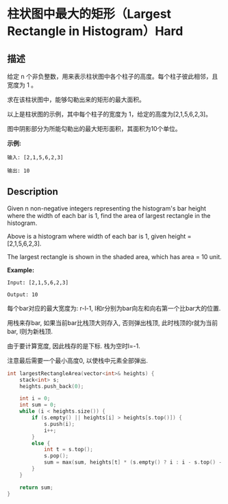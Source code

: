 # 柱状图中最大的矩形（Largest Rectangle in Histogram）Hard
## 描述
给定 n 个非负整数，用来表示柱状图中各个柱子的高度。每个柱子彼此相邻，且宽度为 1 。

求在该柱状图中，能够勾勒出来的矩形的最大面积。



以上是柱状图的示例，其中每个柱子的宽度为 1，给定的高度为[2,1,5,6,2,3]。



图中阴影部分为所能勾勒出的最大矩形面积，其面积为10个单位。



**示例:**
```
输入: [2,1,5,6,2,3]

输出: 10
```

## Description
Given n non-negative integers representing the histogram&#39;s bar height where the width of each bar is 1, find the area of largest rectangle in the histogram.


Above is a histogram where width of each bar is 1, given height = [2,1,5,6,2,3].




The largest rectangle is shown in the shaded area, which has area = 10 unit.



**Example:**
```
Input: [2,1,5,6,2,3]

Output: 10
```


每个bar对应的最大宽度为: r-l-1, l和r分别为bar向左和向右第一个比bar大的位置. 

用栈来存bar, 如果当前bar比栈顶大则存入, 否则弹出栈顶, 此时栈顶的r就为当前bar, l则为新栈顶. 

由于要计算宽度, 因此栈存的是下标. 栈为空时l=-1.

注意最后需要一个最小高度0, 以使栈中元素全部弹出.


```c++
int largestRectangleArea(vector<int>& heights) {
	stack<int> s;
	heights.push_back(0);

	int i = 0;
	int sum = 0;
	while (i < heights.size()) {
		if (s.empty() || heights[i] > heights[s.top()]) {
			s.push(i);
			i++;
		}
		else {
			int t = s.top();
			s.pop();
			sum = max(sum, heights[t] * (s.empty() ? i : i - s.top() - 1));
		}
	}

	return sum;
}
```
